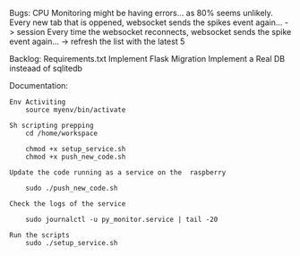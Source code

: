 Bugs:
    CPU Monitoring might be having errors... as 80% seems unlikely.
    Every new tab that is oppened, websocket sends the spikes event again... -> session
    Every time the websocket reconnects, websocket sends the spike event again... -> refresh the list with the latest 5

Backlog:
    Requirements.txt
    Implement Flask Migration 
    Implement a Real DB insteaad of sqlitedb
    
Documentation:

    Env Activiting
        source myenv/bin/activate

    Sh scripting prepping
        cd /home/workspace

        chmod +x setup_service.sh
        chmod +x push_new_code.sh

    Update the code running as a service on the  raspberry

        sudo ./push_new_code.sh

    Check the logs of the service

        sudo journalctl -u py_monitor.service | tail -20

    Run the scripts
        sudo ./setup_service.sh

